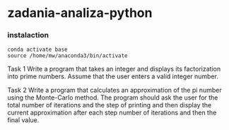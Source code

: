 # zadania-analiza-python

### instalaction
```
conda activate base
source /home/mw/anaconda3/bin/activate 
```

Task 1
Write a program that takes an integer and displays its factorization into prime numbers. Assume that the user enters a valid integer number.

Task 2
Write a program that calculates an approximation of the pi number using the Monte-Carlo method. The program should ask the user for the total number of iterations and the step of printing and then display the current approximation after each step number of iterations and then the final value.